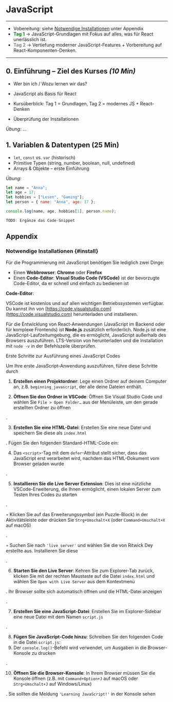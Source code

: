 # JavaScript

------

* Vobereitung: siehe [Notwendige Installationen](#install) unter Appendix 
* <span style="color:green">**Tag 1**</span> → JavaScript-Grundlagen mit Fokus auf alles, was für React unerlässlich ist.
* <span style="color:grey">**Tag 2**</span> → Vertiefung moderner JavaScript-Features + Vorbereitung auf React-Komponenten-Denken.

___



## **0. Einführung – Ziel des Kurses** *(10 Min)*

- Wer bin ich / Wozu lernen wir das?

- JavaScript als Basis für React

- Kursüberblick: Tag 1 = Grundlagen, Tag 2 = modernes JS + React-Denken

- Überprüfung der Installationen

  

*Übung:* ...

## 1. Variablen & Datentypen (25 Min)

* `let`, `const` vs. `var` (historisch)
* Primitive Typen (string, number, boolean, null, undefined)
* Arrays & Objekte – erste Einführung

*Übung:*

```javascript
let name = "Anna";
let age = 17;
let hobbies = ["Lesen", "Gaming"];
let person = { name: "Anna", age: 17 };

console.log(name, age, hobbies[1], person.name);

TODO: Ergänze das Code-Snippet 
```



## Appendix

### Notwendige Installationen {#install}

Für die Programmierung mit JavaScript benötigen Sie lediglich zwei Dinge:

* Einen **Webbrowser**: **Chrome** oder **Firefox**
* Einen **Code-Editor**: **Visual Studio Code (VSCode)** ist der bevorzugte Code-Editor, da er schnell und einfach zu bedienen ist

**Code-Editor**: 

VSCode ist kostenlos und auf allen wichtigen Betriebssystemen verfügbar. Du kannst ihn von [https://code.visualstudio.com](https://code.visualstudio.com) herunterladen und installieren.

Für die Entwicklung von React-Anwendungen (JavaScript im Backend oder für komplexe Frontends) ist **Node.js** zusätzlich erforderlich.
Node.js ist eine JavaScript-Laufzeitumgebung, die es ermöglicht, JavaScript außerhalb des Browsers auszuführen. LTS-Version von  [](`https://nodejs.org`) herunterladen und die Installation mit `node -v` in der Befehlszeile überprüfen.



Erste Schritte zur Ausführung eines JavaScript Codes

Um Ihre erste JavaScript-Anwendung auszuführen, führe diese Schritte durch

1. **Erstellen einen Projektordner**: Lege einen Ordner auf deinem Computer an, z.B. `beginning_javascript`, der alle deine Dateien enthält.

2. **Öffnen Sie den Ordner in VSCode**: Öffnen Sie Visual Studio Code und wählen Sie `File > Open Folder…` aus der Menüleiste, um den gerade erstellten Ordner zu öffnen

.

3. **Erstellen Sie eine HTML-Datei**: Erstellen Sie eine neue Datei und speichern Sie diese als `index.html`

. Fügen Sie den folgenden Standard-HTML-Code ein:

4. Das `<script>`-Tag mit dem `defer`-Attribut stellt sicher, dass das JavaScript erst verarbeitet wird, nachdem das HTML-Dokument vom Browser geladen wurde

.

5. **Installieren Sie die Live Server Extension**: Dies ist eine nützliche VSCode-Erweiterung, die Ihnen ermöglicht, einen lokalen Server zum Testen Ihres Codes zu starten

.

  ◦ Klicken Sie auf das Erweiterungssymbol (ein Puzzle-Block) in der Aktivitätsleiste oder drücken Sie `Strg+Umschalt+X` (oder `Command+Umschalt+X` auf macOS)

.

  ◦ Suchen Sie nach `'live server'` und wählen Sie die von Ritwick Dey erstellte aus. Installieren Sie diese

.

6. **Starten Sie den Live Server**: Kehren Sie zum Explorer-Tab zurück, klicken Sie mit der rechten Maustaste auf die Datei `index.html` und wählen Sie `Open with Live Server` aus dem Kontextmenü

. Ihr Browser sollte sich automatisch öffnen und die HTML-Datei anzeigen

.

7. **Erstellen Sie eine JavaScript-Datei**: Erstellen Sie im Explorer-Sidebar eine neue Datei mit dem Namen `script.js`

.

8. **Fügen Sie JavaScript-Code hinzu**: Schreiben Sie den folgenden Code in die Datei `script.js`:
9. Der `console.log()`-Befehl wird verwendet, um Ausgaben in die Browser-Konsole zu drucken

.

10. **Öffnen Sie die Browser-Konsole**: In Ihrem Browser müssen Sie die Konsole öffnen (z.B. mit `Command+Option+J` auf macOS oder `Strg+Umschalt+J` auf Windows/Linux)

. Sie sollten die Meldung `'Learning JavaScript!'` in der Konsole sehen
